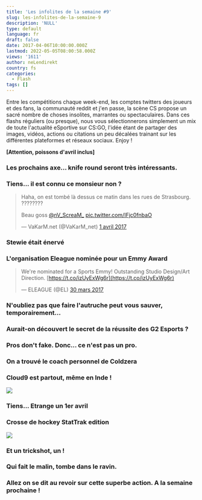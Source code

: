 ```yaml
---
title: 'Les infolites de la semaine #9'
slug: les-infolites-de-la-semaine-9
description: 'NULL'
type: default
language: fr
draft: false
date: 2017-04-06T10:00:00.000Z
lastmod: 2022-05-05T08:00:58.000Z
views: '1611'
author: neLendirekt
country: fs
categories:
  - Flash
tags: []
---
```

Entre les compétitions chaque week-end, les comptes twitters des joueurs et des fans, la communauté reddit et j'en passe, la scène CS propose un sacré nombre de choses insolites, marrantes ou spectaculaires. Dans ces flashs réguliers (ou presque), nous vous sélectionnerons simplement un mix de toute l'actualité eSportive sur CS:GO, l'idée étant de partager des images, vidéos, actions ou citations un peu décalées trainant sur les différentes plateformes et réseaux sociaux. Enjoy !

**\[Attention, poissons d'avril inclus\]**

### Les prochains axe... knife round seront très intéressants.

### Tiens... il est connu ce monsieur non ?

> Haha, on est tombé là dessus ce matin dans les rues de Strasbourg. ????????  
>  
> Beau goss [@nV\_ScreaM\_](https://twitter.com/nV%5FScreaM%5F) [pic.twitter.com/IFjc0fnbaO](https://t.co/IFjc0fnbaO)
> 
> — VaKarM.net (@VaKarM\_net) [1 avril 2017](https://twitter.com/VaKarM%5Fnet/status/848099120342601728)

### Stewie était énervé

### L'organisation Eleague nominée pour un Emmy Award

> We're nominated for a Sports Emmy! Outstanding Studio Design/Art Direction. [https://t.co/izUyExWg6r](https://t.co/izUyExWg6r)
> 
> — ELEAGUE (@EL) [30 mars 2017](https://twitter.com/EL/status/847524474656370689)

### N'oubliez pas que faire l'autruche peut vous sauver, temporairement...

### Aurait-on découvert le secret de la réussite des G2 Esports ?

### Pros don't fake. Donc... ce n'est pas un pro.

### On a trouvé le coach personnel de Coldzera

### Cloud9 est partout, même en Inde !

![](/storage/images/58e538436a436_c9jpg.jpg)

### Tiens... Etrange un 1er avril

### Crosse de hockey StatTrak edition

![](/storage/images/58e5394e5bb89_hockey-stattrakjpg.jpg)

### Et un trickshot, un !

### Qui fait le malin, tombe dans le ravin.

### Allez on se dit au revoir sur cette superbe action. A la semaine prochaine !
